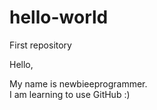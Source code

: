 # hello-world
First repository

Hello,

My name is newbieeprogrammer.
<br>I am learning to use GitHub :)
